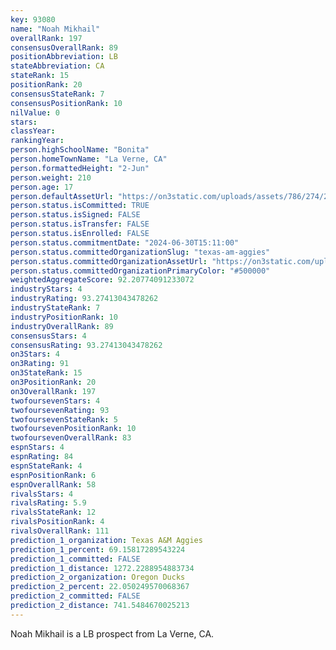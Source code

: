 ```yaml
---
key: 93080
name: "Noah Mikhail"
overallRank: 197
consensusOverallRank: 89
positionAbbreviation: LB
stateAbbreviation: CA
stateRank: 15
positionRank: 20
consensusStateRank: 7
consensusPositionRank: 10
nilValue: 0
stars: 
classYear: 
rankingYear: 
person.highSchoolName: "Bonita"
person.homeTownName: "La Verne, CA"
person.formattedHeight: "2-Jun"
person.weight: 210
person.age: 17
person.defaultAssetUrl: "https://on3static.com/uploads/assets/786/274/274786.jpg"
person.status.isCommitted: TRUE
person.status.isSigned: FALSE
person.status.isTransfer: FALSE
person.status.isEnrolled: FALSE
person.status.commitmentDate: "2024-06-30T15:11:00"
person.status.committedOrganizationSlug: "texas-am-aggies"
person.status.committedOrganizationAssetUrl: "https://on3static.com/uploads/assets/270/150/150270.svg"
person.status.committedOrganizationPrimaryColor: "#500000"
weightedAggregateScore: 92.20774091233072
industryStars: 4
industryRating: 93.27413043478262
industryStateRank: 7
industryPositionRank: 10
industryOverallRank: 89
consensusStars: 4
consensusRating: 93.27413043478262
on3Stars: 4
on3Rating: 91
on3StateRank: 15
on3PositionRank: 20
on3OverallRank: 197
twofoursevenStars: 4
twofoursevenRating: 93
twofoursevenStateRank: 5
twofoursevenPositionRank: 10
twofoursevenOverallRank: 83
espnStars: 4
espnRating: 84
espnStateRank: 4
espnPositionRank: 6
espnOverallRank: 58
rivalsStars: 4
rivalsRating: 5.9
rivalsStateRank: 12
rivalsPositionRank: 4
rivalsOverallRank: 111
prediction_1_organization: Texas A&M Aggies
prediction_1_percent: 69.15817289543224
prediction_1_committed: FALSE
prediction_1_distance: 1272.2288954883734
prediction_2_organization: Oregon Ducks
prediction_2_percent: 22.050249570068367
prediction_2_committed: FALSE
prediction_2_distance: 741.5484670025213
---
```

Noah Mikhail is a LB prospect from La Verne, CA.